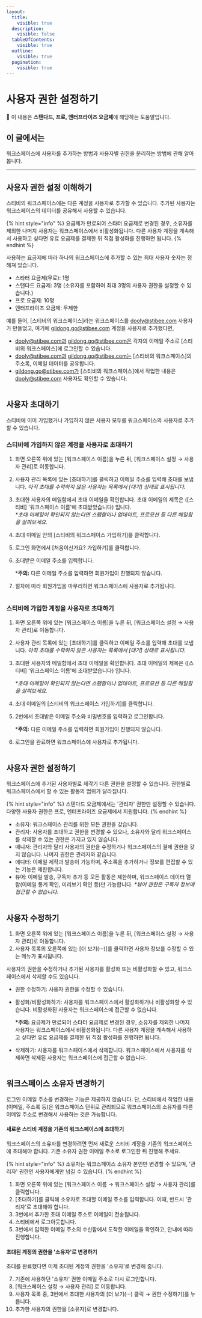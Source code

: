 ```yaml
---
layout:
  title:
    visible: true
  description:
    visible: false
  tableOfContents:
    visible: true
  outline:
    visible: true
  pagination:
    visible: true
---
```


# 사용자 권한 설정하기

💬 이 내용은 **스탠다드, 프로, 엔터프라이즈 요금제**에 해당하는 도움말입니다.

## 이 글에서는 <a href="#h_01h983ny812r49deeenn8vb2vp" id="h_01h983ny812r49deeenn8vb2vp"></a>

워크스페이스에 사용자를 추가하는 방법과 사용자별 권한을 분리하는 방법에 관해 알아봅니다.

***

## 사용자 권한 설정 이해하기

스티비의 워크스페이스에는 다른 계정을 사용자로 추가할 수 있습니다. 추가된 사용자는 워크스페이스의 데이터를 공유해서 사용할 수 있습니다.&#x20;

{% hint style="info" %}
요금제가 만료되어 스타터 요금제로 변경된 경우, 소유자를 제외한 나머지 사용자는 워크스페이스에서 비활성화됩니다. 다른 사용자 계정을 계속해서 사용하고 싶다면 유료 요금제를 결제한 뒤 직접 활성화를 진행하면 됩니다.
{% endhint %}

사용하는 요금제에 따라 하나의 워크스페이스에 추가할 수 있는 최대 사용자 숫자는 정해져 있습니다.

* 스타터 요금제(무료): 1명
* 스탠다드 요금제: 3명 (소유자를 포함하여 최대 3명의 사용자 권한을 설정할 수 있습니다.)
* 프로 요금제: 10명
* 엔터프라이즈 요금제: 무제한

예를 들어, \[스티비의 워크스페이스]라는 워크스페이스를 dooly@stibee.com 사용자가 만들었고, 여기에 gildong.go@stibee.com 계정을 사용자로 추가했다면,

* dooly@stibee.com과 gildong.go@stibee.com은 각자의 이메일 주소로 \[스티비의 워크스페이스]에 로그인할 수 있습니다.
* dooly@stibee.com과 gildong.go@stibee.com는 \[스티비의 워크스페이스]의주소록, 이메일 데이터를 공유합니다.
* gildong.go@stibee.com가 \[스티비의 워크스페이스]에서 작업한 내용은 dooly@stibee.com 사용자도 확인할 수 있습니다.

<figure><img src="../../.gitbook/assets/image (61).png" alt=""><figcaption></figcaption></figure>



## 사용자 초대하기 <a href="#h_01gt1jbghxvp77sckgzsa1y6kb" id="h_01gt1jbghxvp77sckgzsa1y6kb"></a>

스티비에 이미 가입했거나 가입하지 않은 사용자 모두를 워크스페이스의 사용자로 추가할 수 있습니다.&#x20;



### 스티비에 가입하지 않은 계정을 사용자로 초대하기 <a href="#h_01gt1jctmp6tb8qzjpkb6cvv15" id="h_01gt1jctmp6tb8qzjpkb6cvv15"></a>

1. 화면 오른쪽 위에 있는 \[워크스페이스 이름]을 누른 뒤, \[워크스페이스 설정 → 사용자 관리]로 이동합니다.
2. 사용자 관리 목록에 있는 \[초대하기]를 클릭하고 이메일 주소를 입력해 초대를 보냅니다. _아직 초대를 수락하지 않은 사용자는 목록에서 \[대기] 상태로 표시됩니다._
3. 초대한 사용자의 메일함에서 초대 이메일을 확인합니다. 초대 이메일의 제목은 (\[스티비]  '워크스페이스 이름'에 초대받았습니다) 입니다.\
   _\*초대 이메일이 확인되지 않는다면 스팸함이나 업데이트, 프로모션 등 다른 메일함을 살펴보세요._
4. 초대 이메일 안의 \[스티비의 워크스페이스 가입하기]를 클릭합니다.
5. 로그인 화면에서 \[처음이신가요? 가입하기]를 클릭합니다.
6.  초대받은 이메일 주소를 입력합니다.&#x20;

    \***주의:** 다른 이메일 주소를 입력하면 회원가입이 진행되지 않습니다.&#x20;
7. 절차에 따라 회원가입을 마무리하면 워크스페이스에 사용자로 추가됩니다.

<figure><img src="../../.gitbook/assets/image (62).png" alt=""><figcaption></figcaption></figure>



### 스티비에 가입한 계정을 사용자로 초대하기 <a href="#h_01gt1jczgrbrdc1sejkc9447np" id="h_01gt1jczgrbrdc1sejkc9447np"></a>

1. 화면 오른쪽 위에 있는 \[워크스페이스 이름]을 누른 뒤, \[워크스페이스 설정 → 사용자 관리]로 이동합니다.
2. 사용자 관리 목록에 있는 \[초대하기]를 클릭하고 이메일 주소를 입력해 초대를 보냅니다. _아직 초대를 수락하지 않은 사용자는 목록에서 \[대기] 상태로 표시됩니다._
3.  초대한 사용자의 메일함에서 초대 이메일을 확인합니다. 초대 이메일의 제목은 (\[스티비]  '워크스페이스 이름'에 초대받았습니다) 입니다.

    _\*초대 이메일이 확인되지 않는다면 스팸함이나 업데이트, 프로모션 등 다른 메일함을 살펴보세요._
4. 초대 이메일의 \[스티비의 워크스페이스 가입하기]를 클릭합니다.
5.  2번에서 초대받은 이메일 주소와 비밀번호를 입력하고 로그인합니다.

    \***주의:** 다른 이메일 주소를 입력하면 회원가입이 진행되지 않습니다.&#x20;
6. 로그인을 완료하면 워크스페이스에 사용자로 추가됩니다.

<figure><img src="../../.gitbook/assets/image (63).png" alt=""><figcaption></figcaption></figure>



## 사용자 권한 설정하기 <a href="#h_01gt1jd3t3s9pzmh8d6keht91s" id="h_01gt1jd3t3s9pzmh8d6keht91s"></a>

워크스페이스에 추가된 사용자별로 제각기 다른 권한을 설정할 수 있습니다. 권한별로 워크스페이스에서 할 수 있는 활동의 범위가 달라집니다.

{% hint style="info" %}
스탠다드 요금제에서는 '관리자' 권한만 설정할 수 있습니다. 다양한 사용자 권한은 프로, 엔터프라이즈 요금제에서 지원합니다.
{% endhint %}

* 소유자: 워크스페이스 관리를 위한 모든 권한을 갖습니다.
* 관리자: 사용자를 초대하고 권한을 변경할 수 있으나, 소유자와 달리 워크스페이스를 삭제할 수 있는 권한은 가지고 있지 않습니다.
* 매니저: 관리자와 달리 사용자의 권한을 수정하거나 워크스페이스의 결제 권한을 갖지 않습니다. 나머지 권한은 관리자와 같습니다.
* 에디터: 이메일 제작과 발송이 가능하며, 주소록을 추가하거나 정보를 편집할 수 있는 기능은 제한합니다.
* 뷰어: 이메일 발송, 구독자 추가 등 모든 활동은 제한하며, 워크스페이스 데이터 열람(이메일 통계 확인, 미리보기 확인 등)만 가능합니다. _\*뷰어 권한은 구독자 정보에 접근할 수 없습니다._

<figure><img src="../../.gitbook/assets/image (64).png" alt=""><figcaption></figcaption></figure>



## 사용자 수정하기 <a href="#h_01gt1jd82h5tgy7884g3m5a0bm" id="h_01gt1jd82h5tgy7884g3m5a0bm"></a>

1. 화면 오른쪽 위에 있는 \[워크스페이스 이름]을 누른 뒤, \[워크스페이스 설정 → 사용자 관리]로 이동합니다.
2. 사용자 목록의 오른쪽에 있는 \[더 보기(···)]를 클릭하면 사용자 정보를 수정할 수 있는 메뉴가 표시됩니다.&#x20;

사용자의 권한을 수정하거나 추가된 사용자를 활성화 또는 비활성화할 수 있고, 워크스페이스에서 삭제할 수도 있습니다.

* 권한 수정하기: 사용자 권한을 수정할 수 있습니다.
*   활성화/비활성화하기: 사용자를 워크스페이스에서 활성화하거나 비활성화할 수 있습니다. 비활성화된 사용자는 워크스페이스에 접근할 수 없습니다.

    **\*주의:** 요금제가 만료되어 스타터 요금제로 변경된 경우, 소유자를 제외한 나머지 사용자는 워크스페이스에서 비활성화됩니다. 다른 사용자 계정을 계속해서 사용하고 싶다면 유료 요금제를 결제한 뒤 직접 활성화를 진행하면 됩니다.
* 삭제하기: 사용자를 워크스페이스에서 삭제합니다. 워크스페이스에서 사용자를 삭제하면 삭제된 사용자는 워크스페이스에 접근할 수 없습니다.

<figure><img src="../../.gitbook/assets/image (65).png" alt=""><figcaption></figcaption></figure>



## 워크스페이스 소유자 변경하기 <a href="#how-to-change-owner" id="how-to-change-owner"></a>

로그인 이메일 주소를 변경하는 기능은 제공하지 않습니다. 단, 스티비에서 작업한 내용(이메일, 주소록 등)은 워크스페이스 단위로 관리되므로 워크스페이스의 소유자를 다른 이메일 주소로 변경해서 사용하는 것은 가능합니다.

#### **새로운 스티비 계정을 기존의 워크스페이스에 초대하기**

워크스페이스의 소유자를 변경하려면 먼저 새로운 스티비 계정을 기존의 워크스페이스에 초대해야 합니다. 기존 소유자 권한 이메일 주소로 로그인한 뒤 진행해 주세요.

{% hint style="info" %}
소유자는 워크스페이스 소유자 본인만 변경할 수 있으며, '관리자' 권한인 사용자에게만 넘길 수 있습니다.
{% endhint %}

1. 화면 오른쪽 위에 있는 \[워크스페이스 이름 → 워크스페이스 설정 → 사용자 관리]를 클릭합니다.
2. \[초대하기]를 클릭해 소유자로 초대할 이메일 주소를 입력합니다. 이때, 반드시 '관리자'로 초대해야 합니다.
3. 3번에서 추가한 초대 이메일 주소로 이메일이 전송됩니다.
4. 스티비에서 로그아웃합니다.
5. 3번에서 입력한 이메일 주소의 수신함에서 도착한 이메일을 확인하고, 안내에 따라 진행합니다.

#### **초대된 계정의 권한을 '소유자'로 변경하기**

초대를 완료했다면 이제 초대된 계정의 권한을 '소유자'로 변경해 줍니다.

7. 기존에 사용하던 '소유자' 권한 이메일 주소로 다시 로그인합니다.
8. \[워크스페이스 설정 → 사용자 관리] 로 이동합니다.
9. 사용자 목록 중, 3번에서 초대한 사용자의 \[더 보기(···) 클릭 → 권한 수정하기]를 누릅니다.
10. 추가한 사용자의 권한을 \[소유자]로 변경합니다.

<figure><img src="../../.gitbook/assets/image (66).png" alt=""><figcaption></figcaption></figure>
